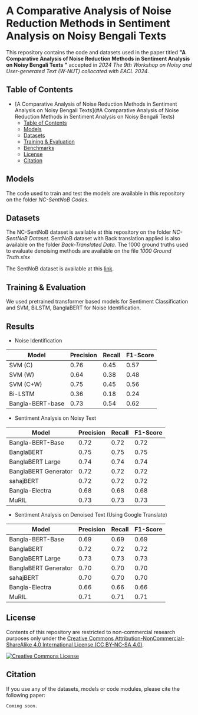 # A Comparative Analysis of Noise Reduction Methods in Sentiment Analysis on Noisy Bengali Texts

This repository contains the code and datasets used in the paper titled **"A Comparative Analysis of Noise Reduction Methods in Sentiment Analysis on Noisy Bengali Texts
"** accepted in *2024 The 9th Workshop on Noisy and User-generated Text (W-NUT) collocated with EACL 2024*.

## Table of Contents

- [A Comparative Analysis of Noise Reduction Methods in Sentiment Analysis on Noisy Bengali Texts](#A Comparative Analysis of Noise Reduction Methods in Sentiment Analysis on Noisy Bengali Texts)
  - [Table of Contents](#table-of-contents)
  - [Models](#models)
  - [Datasets](#datasets)
  - [Training & Evaluation](#training--evaluation)
  - [Benchmarks](#benchmarks)
  - [License](#license)
  - [Citation](#citation)

## Models

The code used to train and test the models are available in this repository on the folder *NC-SentNoB Codes*.


## Datasets

The NC-SentNoB dataset is available at this repository on the folder *NC-SentNoB Dataset*.
SentNoB dataset with Back translation applied is also available on the folder *Back-Translated Data*.
The 1000 ground truths used to evaluate denoising methods are available on the file *1000 Ground Truth.xlsx*

The SentNoB dataset is available at this [link](https://github.com/KhondokerIslam/SentNoB).


## Training & Evaluation

We used pretrained transformer based models for Sentiment Classification and SVM, BiLSTM, BanglaBERT for Noise Identification.

## Results
 
* Noise Identification

| Model           |  Precision | Recall  | F1-Score  |
|-----------------|------------|---------|-----------|
|SVM (C)          |  0.76      | 0.45    | 0.57      |
|SVM (W)          |  0.64      | 0.38    | 0.48      |
|SVM (C+W)        |  0.75      | 0.45    | 0.56      |
|Bi-LSTM          |  0.36      | 0.18    | 0.24      |
|Bangla-BERT-base |  0.73      | 0.54    | 0.62      |

* Sentiment Analysis on Noisy Text

| Model | Precision | Recall  | F1-Score  |
|-------|-----------|---------|-----------|
|Bangla-BERT-Base     | 0.72  | 0.72  | 0.72  |
|BanglaBERT           | 0.75  | 0.75  | 0.75  |
|BanglaBERT Large     | 0.74  | 0.74  | 0.74  |
|BanglaBERT Generator | 0.72  | 0.72  | 0.72  |
|sahajBERT            | 0.72  | 0.72  | 0.72  |
|Bangla-Electra       | 0.68  | 0.68  | 0.68  |
|MuRIL                | 0.73  | 0.73  | 0.73  |

* Sentiment Analysis on Denoised Text (Using Google Translate)

| Model | Precision | Recall  | F1-Score  |
|-------|-----------|---------|-----------|
|Bangla-BERT-Base     | 0.69  | 0.69  | 0.69  |
|BanglaBERT           | 0.72  | 0.72  | 0.72  |
|BanglaBERT Large     | 0.73  | 0.73  | 0.73  |
|BanglaBERT Generator | 0.70  | 0.70  | 0.70  |
|sahajBERT            | 0.70  | 0.70  | 0.70  |
|Bangla-Electra       | 0.66  | 0.66  | 0.66  |
|MuRIL                | 0.71  | 0.71  | 0.71  |

## License
Contents of this repository are restricted to non-commercial research purposes only under the [Creative Commons Attribution-NonCommercial-ShareAlike 4.0 International License (CC BY-NC-SA 4.0)](https://creativecommons.org/licenses/by-nc-sa/4.0/). 

<a rel="license" href="http://creativecommons.org/licenses/by-nc-sa/4.0/"><img alt="Creative Commons License" style="border-width:0" src="https://i.creativecommons.org/l/by-nc-sa/4.0/88x31.png" /></a>

## Citation
If you use any of the datasets, models or code modules, please cite the following paper:
```
Coming soon.
```
